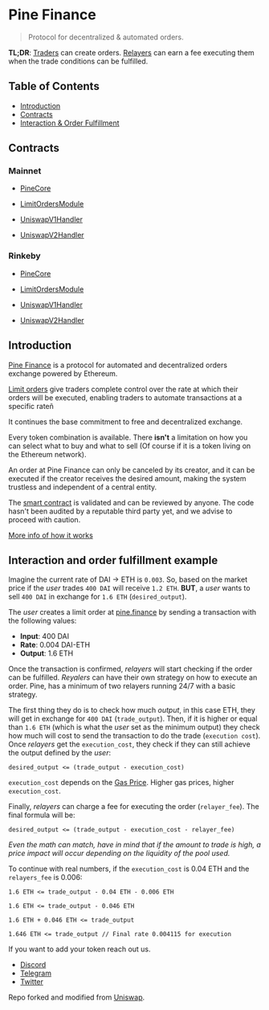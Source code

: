 # Pine Finance

> Protocol for decentralized & automated orders.

**TL;DR**: [Traders](#traders) can create orders. [Relayers](#relayers) can earn a fee executing them when the trade conditions can be fulfilled.

## Table of Contents

- [Introduction](#introduction)
- [Contracts](#contracts)
- [Interaction & Order Fulfillment](#interaction-and-order-fulfillment-example)

## Contracts

### Mainnet

- [PineCore](https://etherscan.io/address/0xd412054cca18a61278ced6f674a526a6940ebd84#code)

- [LimitOrdersModule](https://etherscan.io/address/0x037fc8e71445910e1e0bbb2a0896d5e9a7485318#code)

- [UniswapV1Handler](https://etherscan.io/address/0xf48f47c959951b1a8b0691159a75a035dfed2d1d#code)

- [UniswapV2Handler](https://etherscan.io/address/0x842a8dea50478814e2bfaff9e5a27dc0d1fdd37c#code)

### Rinkeby

- [PineCore](https://rinkeby.etherscan.io/address/0xd412054cca18a61278ced6f674a526a6940ebd84#code)

- [LimitOrdersModule](https://rinkeby.etherscan.io/address/0x037fc8e71445910e1e0bbb2a0896d5e9a7485318#code)

- [UniswapV1Handler](https://rinkeby.etherscan.io/address/0x9d8453c495ac68cf717179d5ad9235f5eebf387d#code)

- [UniswapV2Handler](https://rinkeby.etherscan.io/address/0xbf95dd8dfbccdba150b4bc3d227a80c53acd3e0f#code)

## Introduction

[Pine Finance](https://pine.finance) is a protocol for automated and decentralized orders exchange powered by Ethereum.

[Limit orders](https://www.investopedia.com/terms/l/limitorder.asp) give traders complete control over the rate at which their orders will be executed, enabling traders to automate transactions at a specific rateñ

It continues the base commitment to free and decentralized exchange.

Every token combination is available. There **isn't** a limitation on how you can select what to buy and what to sell (Of course if it is a token living on the Ethereum network).

An order at Pine Finance can only be canceled by its creator, and it can be executed if the creator receives the desired amount, making the system trustless and independent of a central entity.

The [smart contract](https://etherscan.io/address/0xd412054cca18a61278ced6f674a526a6940ebd84#code) is validated and can be reviewed by anyone. The code hasn't been audited by a reputable third party yet, and we advise to proceed with caution.

[More info of how it works](https://medium.com/@pine_eth/pine-finance-an-amm-orders-engine-525fe1f1b1eb)

## Interaction and order fulfillment example

Imagine the current rate of DAI -> ETH is `0.003`. So, based on the market price if the _user_ trades `400 DAI` will receive `1.2 ETH`. **BUT**, a _user_ wants to sell `400 DAI` in exchange for `1.6 ETH` (`desired_output`).

The _user_ creates a limit order at [pine.finance](https://pine.finance) by sending a transaction with the following values:

- **Input**: 400 DAI
- **Rate**: 0.004 DAI-ETH
- **Output**: 1.6 ETH

Once the transaction is confirmed, _relayers_ will start checking if the order can be fulfilled. _Reyalers_ can have their own strategy on how to execute an order. Pine, has a minimum of two relayers running 24/7 with a basic strategy.

The first thing they do is to check how much _output_, in this case ETH, they will get in exchange for `400 DAI` (`trade_output`). Then, if it is higher or equal than `1.6 ETH` (which is what the _user_ set as the minimum output) they check how much will cost to send the transaction to do the trade (`execution cost`). Once _relayers_ get the `execution_cost`, they check if they can still achieve the output defined by the _user_:

```
desired_output <= (trade_output - execution_cost)
```

`execution_cost` depends on the [Gas Price](https://etherscan.io/gastracker). Higher gas prices, higher `execution_cost`.

Finally, _relayers_ can charge a fee for executing the order (`relayer_fee`). The final formula will be:

```
desired_output <= (trade_output - execution_cost - relayer_fee)
```

_Even the math can match, have in mind that if the amount to trade is high, a price impact will occur depending on the liquidity of the pool used._

To continue with real numbers, if the `execution_cost` is 0.04 ETH and the `relayers_fee` is 0.006:

```
1.6 ETH <= trade_output - 0.04 ETH - 0.006 ETH

1.6 ETH <= trade_output - 0.046 ETH

1.6 ETH + 0.046 ETH <= trade_output

1.646 ETH <= trade_output // Final rate 0.004115 for execution
```

If you want to add your token reach out us.

- [Discord](https://discord.gg/w6JVcrg)
- [Telegram](https://t.me/UniswapEX)
- [Twitter](https://twitter.com/pine_eth)

Repo forked and modified from [Uniswap](https://github.com/Uniswap/uniswap-frontend).
